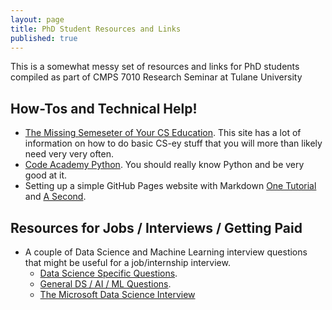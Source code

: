 ```yaml
---
layout: page
title: PhD Student Resources and Links
published: true
---
```


This is a somewhat messy set of resources and links for PhD students compiled as part of CMPS 7010 Research Seminar at Tulane University

## How-Tos and Technical Help!

* [The Missing Semeseter of Your CS Education](https://missing.csail.mit.edu/). This site has a lot of information on how to do basic CS-ey stuff that you will more than likely need very very often.
* [Code Academy Python](https://www.codecademy.com/learn/learn-python-3). You should really know Python and be very good at it.
* Setting up a simple GitHub Pages website with Markdown [One Tutorial](https://nicolas-van.github.io/easy-markdown-to-github-pages/) and [A Second](https://github.com/kbroman/simple_site).

## Resources for Jobs / Interviews / Getting Paid
* A couple of Data Science and Machine Learning interview questions that might be useful for a job/internship interview.
  * [Data Science Specific Questions](https://www.springboard.com/blog/data-science-interview-questions/).
  * [General DS / AI / ML Questions](https://www.springboard.com/blog/machine-learning-interview-questions/).
  * [The Microsoft Data Science Interview](https://towardsdatascience.com/the-microsoft-data-scientist-interview-e511d6947652)
